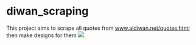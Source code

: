 # diwan_scraping
This project aims to scrape all quotes from www.aldiwan.net/quotes.html then make designs for them 
<img src='https://ibb.co/mDtKQDG'>
